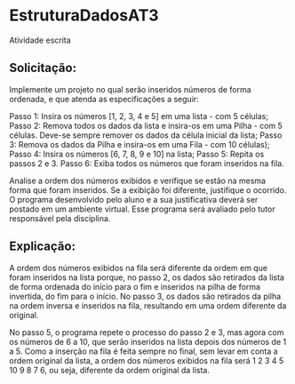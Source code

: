 # EstruturaDadosAT3
Atividade escrita 


## Solicitação:
Implemente um projeto no qual serão inseridos números de forma ordenada, e que atenda as especificações a seguir: 
 
Passo 1: Insira os números [1, 2, 3, 4 e 5] em uma lista - com 5 células; 
Passo 2: Remova todos os dados da lista e insira-os em uma Pilha - com 5 células. Deve-se sempre remover os dados da célula inicial da lista; 
Passo 3: Remova os dados da Pilha e insira-os em uma Fila - com 10 células); 
Passo 4: Insira os números [6, 7, 8, 9 e 10] na lista; 
Passo 5: Repita os passos 2 e 3. 
Passo 6: Exiba todos os números que foram inseridos na fila. 

Analise a ordem dos números exibidos e verifique se estão na mesma forma que foram inseridos. Se a exibição foi diferente, justifique o ocorrido. 
O programa desenvolvido pelo aluno e a sua justificativa deverá ser postado em um ambiente virtual. Esse programa será avaliado pelo tutor responsável pela disciplina.



## Explicação:
A ordem dos números exibidos na fila será diferente da ordem em que foram inseridos na lista porque, no passo 2, os dados são retirados da lista de forma ordenada do início para o fim e inseridos na pilha de forma invertida, do fim para o início. No passo 3, os dados são retirados da pilha na ordem inversa e inseridos na fila, resultando em uma ordem diferente da original.

No passo 5, o programa repete o processo do passo 2 e 3, mas agora com os números de 6 a 10, que serão inseridos na lista depois dos números de 1 a 5. Como a inserção na fila é feita sempre no final, sem levar em conta a ordem original da lista, a ordem dos números exibidos na fila será 1 2 3 4 5 10 9 8 7 6, ou seja, diferente da ordem original da lista.
